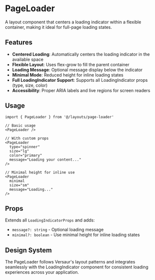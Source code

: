 # PageLoader

A layout component that centers a loading indicator within a flexible container, making it ideal for full-page loading states.

## Features

- **Centered Loading**: Automatically centers the loading indicator in the available space
- **Flexible Layout**: Uses flex-grow to fill the parent container
- **Loading Message**: Optional message display below the indicator
- **Minimal Mode**: Reduced height for inline loading states
- **Full LoadingIndicator Support**: Supports all LoadingIndicator props (type, size, color)
- **Accessibility**: Proper ARIA labels and live regions for screen readers

## Usage

```tsx
import { PageLoader } from '@/layouts/page-loader'

// Basic usage
<PageLoader />

// With custom props
<PageLoader
  type="spinner"
  size="lg"
  color="primary"
  message="Loading your content..."
/>

// Minimal height for inline use
<PageLoader
  minimal
  size="sm"
  message="Loading..."
/>
```

## Props

Extends all `LoadingIndicatorProps` and adds:

- `message?: string` - Optional loading message
- `minimal?: boolean` - Use minimal height for inline loading states

## Design System

The PageLoader follows Versaur's layout patterns and integrates seamlessly with the LoadingIndicator component for consistent loading experiences across your application.
